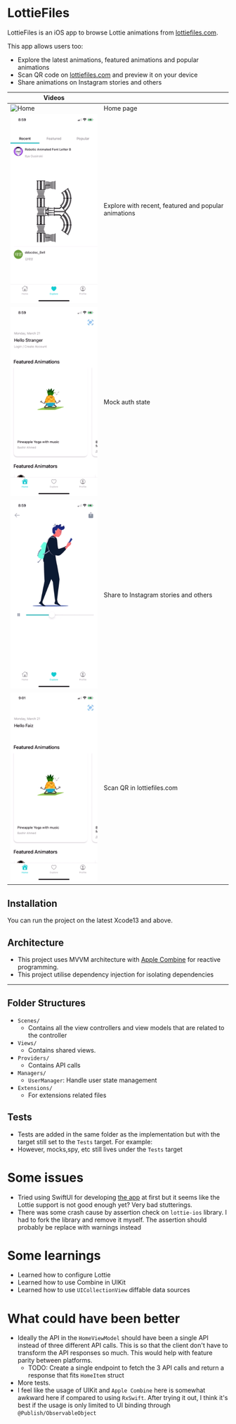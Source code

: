 # LottieFiles

LottieFiles is an iOS app to browse Lottie animations from [lottiefiles.com](https://lottiefiles.com/).

This app allows users too:

- Explore the latest animations, featured animations and popular animations
- Scan QR code on [lottiefiles.com](https://lottiefiles.com/) and preview it on your device
- Share animations on Instagram stories and others

| Videos  |   |
|---|---|
| ![Home](assets/home.gif?raw=true)  | Home page |
| ![Explore](assets/explore-lottie.gif?raw=true)  | Explore with recent, featured and popular animations  |
| ![Login](assets/mock-login.gif?raw=true) | Mock auth state |
| ![Share](assets/share-animation.gif?raw=true) | Share to Instagram stories and others |
| ![Scan](assets/scan-qr-lottie.gif?raw=true) | Scan QR in lottiefiles.com |

## Installation

You can run the project on the latest Xcode13 and above.

## Architecture

- This project uses MVVM architecture with [Apple Combine][1] for reactive programming.
- This project utilise dependency injection for isolating dependencies

---

## Folder Structures

- `Scenes/`
  - Contains all the view controllers and view models that are related to the controller
- `Views/`
  - Contains shared views.
- `Providers/`
  - Contains API calls
- `Managers/`
  - `UserManager`: Handle user state management
- `Extensions/`
  - For extensions related files

## Tests

- Tests are added in the same folder as the implementation but with the target still set to the `Tests` target. For example:
- However, mocks,spy, etc still lives under the `Tests` target

# Some issues

- Tried using SwiftUI for developing [the app](https://github.com/faizmokhtar/LottieTest) at first but it seems like the Lottie support is not good enough yet? Very bad stutterings.
- There was some crash cause by assertion check on `lottie-ios` library. I had to fork the library and remove it myself. 
The assertion should probably be replace with warnings instead

# Some learnings

- Learned how to configure Lottie
- Learned how to use Combine in UIKit
- Learned how to use `UICollectionView` diffable data sources

# What could have been better
- Ideally the API in the `HomeViewModel` should have been a single API instead of three different API calls. 
This is so that the client don't have to transform the API responses so much. This would help with feature parity between platforms.
  - TODO: Create a single endpoint to fetch the 3 API calls and return a response that fits `HomeItem` struct
- More tests.
- I feel like the usage of UIKit and `Apple Combine` here is somewhat awkward here if compared to using `RxSwift`. After trying it out, 
I think it's best if the usage is only limited to UI binding through `@Publish/ObservableObject`

[1]: https://developer.apple.com/documentation/combine
